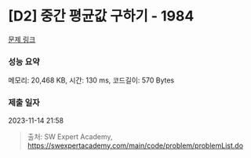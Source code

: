 # [D2] 중간 평균값 구하기 - 1984 

[문제 링크](https://swexpertacademy.com/main/code/problem/problemDetail.do?contestProbId=AV5Pw_-KAdcDFAUq) 

### 성능 요약

메모리: 20,468 KB, 시간: 130 ms, 코드길이: 570 Bytes

### 제출 일자

2023-11-14 21:58



> 출처: SW Expert Academy, https://swexpertacademy.com/main/code/problem/problemList.do